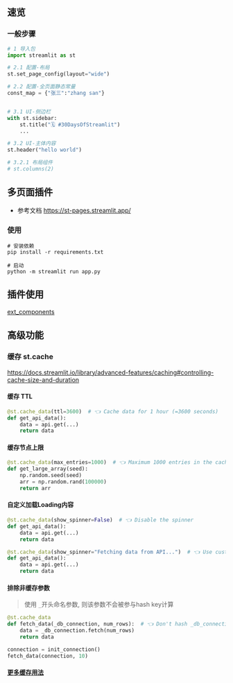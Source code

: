 ## 速览

### 一般步骤
```python
# 1 导入包
import streamlit as st

# 2.1 配置-布局
st.set_page_config(layout="wide")

# 2.2 配置-全页面静态常量
const_map = {"张三":"zhang san"}


# 3.1 UI-侧边栏
with st.sidebar:
    st.title("🗓️ #30DaysOfStreamlit")
    ...

# 3.2 UI-主体内容
st.header("hello world")

# 3.2.1 布局组件
# st.columns(2)

```

## 多页面插件

- 参考文档
https://st-pages.streamlit.app/

### 使用
```shell
# 安装依赖
pip install -r requirements.txt
```
```shell
# 启动
python -m streamlit run app.py
```


## 插件使用
[ext_components](./src/ext_component.py)

## 高级功能

### 缓存 st.cache
https://docs.streamlit.io/library/advanced-features/caching#controlling-cache-size-and-duration

#### 缓存 TTL
```python
@st.cache_data(ttl=3600)  # 👈 Cache data for 1 hour (=3600 seconds)
def get_api_data():
    data = api.get(...)
    return data
```
#### 缓存节点上限
```python
@st.cache_data(max_entries=1000)  # 👈 Maximum 1000 entries in the cache
def get_large_array(seed):
    np.random.seed(seed)
    arr = np.random.rand(100000)
    return arr
```

#### 自定义加载Loading内容
```python
@st.cache_data(show_spinner=False)  # 👈 Disable the spinner
def get_api_data():
    data = api.get(...)
    return data

@st.cache_data(show_spinner="Fetching data from API...")  # 👈 Use custom text for spinner
def get_api_data():
    data = api.get(...)
    return data
```

#### 排除非缓存参数
> 使用 `_`开头命名参数, 则该参数不会被参与hash key计算
```python
@st.cache_data
def fetch_data(_db_connection, num_rows):  # 👈 Don't hash _db_connection
    data = _db_connection.fetch(num_rows)
    return data

connection = init_connection()
fetch_data(connection, 10)
```

#### [更多缓存用法](./doc/CACHE.md)